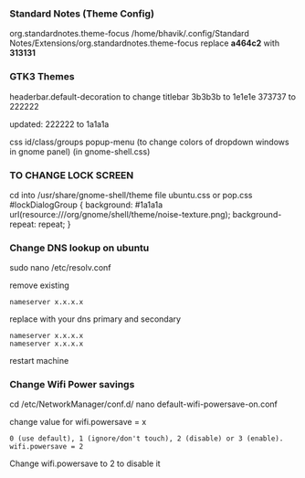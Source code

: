### Standard Notes (Theme Config)

org.standardnotes.theme-focus
/home/bhavik/.config/Standard Notes/Extensions/org.standardnotes.theme-focus
replace **a464c2** with **313131**

### GTK3 Themes

headerbar.default-decoration to change titlebar
3b3b3b to 1e1e1e
373737 to 222222

updated: 222222 to 1a1a1a

css id/class/groups
popup-menu (to change colors of dropdown windows in gnome panel) (in gnome-shell.css)

### TO CHANGE LOCK SCREEN

cd into /usr/share/gnome-shell/theme
file ubuntu.css or pop.css
#lockDialogGroup {
background: #1a1a1a url(resource:///org/gnome/shell/theme/noise-texture.png);
background-repeat: repeat;
}

### Change DNS lookup on ubuntu

sudo nano /etc/resolv.conf

remove existing

```
nameserver x.x.x.x
```

replace with your dns primary and secondary

```
nameserver x.x.x.x
nameserver x.x.x.x
```

restart machine

### Change Wifi Power savings

cd /etc/NetworkManager/conf.d/
nano default-wifi-powersave-on.conf

change value for wifi.powersave = x

```
0 (use default), 1 (ignore/don't touch), 2 (disable) or 3 (enable).
wifi.powersave = 2
```

Change wifi.powersave to 2 to disable it
